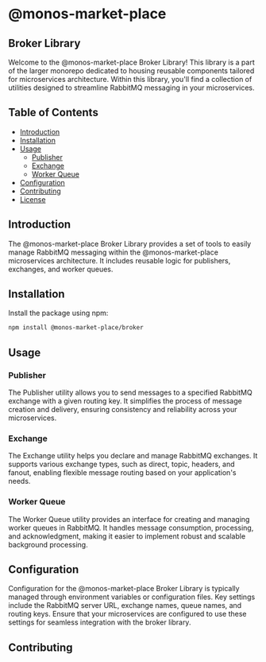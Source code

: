 
# @monos-market-place

## Broker Library

Welcome to the @monos-market-place Broker Library! This library is a part of the larger monorepo dedicated to housing reusable components tailored for microservices architecture. Within this library, you'll find a collection of utilities designed to streamline RabbitMQ messaging in your microservices.

## Table of Contents

- [Introduction](#introduction)
- [Installation](#installation)
- [Usage](#usage)
  - [Publisher](#publisher)
  - [Exchange](#exchange)
  - [Worker Queue](#worker-queue)
- [Configuration](#configuration)
- [Contributing](#contributing)
- [License](#license)

## Introduction

The @monos-market-place Broker Library provides a set of tools to easily manage RabbitMQ messaging within the @monos-market-place microservices architecture. It includes reusable logic for publishers, exchanges, and worker queues.

## Installation

Install the package using npm:

```bash
npm install @monos-market-place/broker
```

## Usage

### Publisher

The Publisher utility allows you to send messages to a specified RabbitMQ exchange with a given routing key. It simplifies the process of message creation and delivery, ensuring consistency and reliability across your microservices.

### Exchange

The Exchange utility helps you declare and manage RabbitMQ exchanges. It supports various exchange types, such as direct, topic, headers, and fanout, enabling flexible message routing based on your application's needs.

### Worker Queue

The Worker Queue utility provides an interface for creating and managing worker queues in RabbitMQ. It handles message consumption, processing, and acknowledgment, making it easier to implement robust and scalable background processing.

## Configuration

Configuration for the @monos-market-place Broker Library is typically managed through environment variables or configuration files. Key settings include the RabbitMQ server URL, exchange names, queue names, and routing keys. Ensure that your microservices are configured to use these settings for seamless integration with the broker library.

## Contributing


